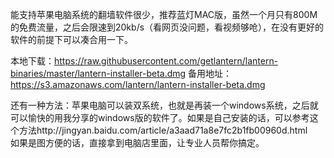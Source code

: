能支持苹果电脑系统的翻墙软件很少，推荐蓝灯MAC版，虽然一个月只有800M的免费流量，之后会限速到20kb/s（看网页没问题，看视频够呛），在没有更好的软件的前提下可以凑合用一下。

本地下载：https://raw.githubusercontent.com/getlantern/lantern-binaries/master/lantern-installer-beta.dmg
备用地址：https://s3.amazonaws.com/lantern/lantern-installer-beta.dmg

还有一种方法：苹果电脑可以装双系统，也就是再装一个windows系统，之后就可以愉快的用我分享的windows版的软件了。如果是自己安装的话，可以参考这个方法http://jingyan.baidu.com/article/a3aad71a8e7fc2b1fb00960d.html  
如果是图方便的话，直接拿到电脑店里面，让专业人员帮你搞定。
